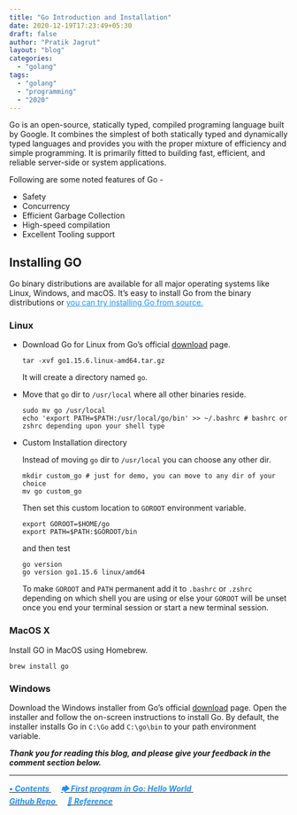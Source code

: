 ```yaml
---
title: "Go Introduction and Installation"
date: 2020-12-19T17:23:49+05:30
draft: false
author: "Pratik Jagrut"
layout: "blog"
categories:
  - "golang"
tags:
  - "golang"
  - "programming"
  - "2020"
---
```


Go is an open-source, statically typed, compiled programing language built by Google.
It combines the simplest of both statically typed and dynamically typed languages and provides you with the proper mixture of efficiency and simple programming. 
It is primarily fitted to building fast, efficient, and reliable server-side or system applications.

Following are some noted features of Go -

- Safety
- Concurrency
- Efficient Garbage Collection
- High-speed compilation
- Excellent Tooling support

## Installing GO

Go binary distributions are available for all major operating systems like Linux, Windows, and macOS. 
It’s easy to install Go from the binary distributions or <a href="https://golang.org/doc/install/source" style="color:DodgerBlue" target="_blank">you can try installing Go from source.</a>


### Linux

- Download Go for Linux from Go’s official [download](https://golang.org/dl/) page.

    ```
    tar -xvf go1.15.6.linux-amd64.tar.gz
    ```

    It will create a directory named `go`.

- Move that `go` dir to `/usr/local` where all other binaries reside.

    ```
    sudo mv go /usr/local
    echo 'export PATH=$PATH:/usr/local/go/bin' >> ~/.bashrc # bashrc or zshrc depending upon your shell type
    ```

- Custom Installation directory

    Instead of moving `go` dir to `/usr/local` you can choose any other dir.

    ```
    mkdir custom_go # just for demo, you can move to any dir of your choice
    mv go custom_go
    ```

    Then set this custom location to `GOROOT` environment variable.

    ```
    export GOROOT=$HOME/go
    export PATH=$PATH:$GOROOT/bin
    ```
    and then test 

    ```
    go version
    go version go1.15.6 linux/amd64
    ```

    To make `GOROOT` and `PATH` permanent add it to `.bashrc` or `.zshrc` depending on which shell you are using or else your `GOROOT` will be unset once you end your terminal session or start a new terminal session.

### MacOS X

Install GO in MacOS using Homebrew.

```
brew install go
```

### Windows

Download the Windows installer from Go’s official [download](https://golang.org/dl/) page. Open the installer and follow the on-screen instructions to install Go. 
By default, the installer installs Go in `C:\Go` add `C:\go\bin` to your path environment variable.

***Thank you for reading this blog, and please give your feedback in the comment section below.***
<hr>

<a href="/blog/golang/series/contents">
  <b style="color:DodgerBlue">
    <i>• Contents</i>
  </b>
</a>  &emsp;

<a href="/blog/golang/series/helloworld">
    <b style="color:DodgerBlue">
        <i>🡆 First program in Go: Hello World</i>
    </b>
</a>  &emsp;

<br>

<a href="https://github.com/pratikjagrut/go-tutorial/tree/master/00_installation" target="_blank">
  <b style="color:DodgerBlue" class="fab fa-github">
    <i>Github Repo</i>
  </b>
</a>  &emsp;

<a href="https://github.com/pratikjagrut/go-tutorial/blob/master/REFERENCE.md" target="_blank">
  <b style="color:DodgerBlue">
    <i>&#128279; Reference</i>
  </b>
</a>
